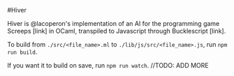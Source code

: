 #Hiver

Hiver is @lacoperon's implementation of an AI for the programming game Screeps [link]
in OCaml, transpiled to Javascript through Bucklescript [link].

To build from `./src/<file_name>.ml` to `./lib/js/src/<file_name>.js`, run
`npm run build`.

If you want it to build on save, run `npm run watch`.
 //TODO: ADD MORE
